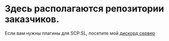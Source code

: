# Здесь располагаются репозитории заказчиков.
Если вам нужны плагины для SCP:SL, посетите мой [дискорд сервер](https://discord.gg/AqrMpbXYTJ) 
